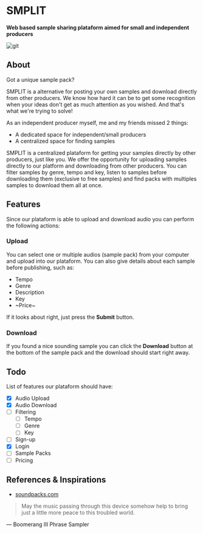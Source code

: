 # SMPLIT
**Web based sample sharing plataform aimed for small and independent producers**

![git](https://github.com/user-attachments/assets/c5e0a91b-1fc6-4dea-b46a-b313126cc0e0)

## About
Got a unique sample pack?

SMPLIT is a alternative for posting your own samples and download directly from other producers. We know how hard it can be to get some recognition when your ideas don't get as much attention as you wished. And that's what we're trying to solve!

As an independent producer myself, me and my friends missed 2 things:

- A dedicated space for independent/small producers
- A centralized space for finding samples

SMPLIT is a centralized plataform for getting your samples directly by other producers, just like you. We offer the opportunity for uploading samples directly to our platform and downloading from other producers. You can filter samples by genre, tempo and key, listen to samples before downloading them (exclusive to free samples) and find packs with multiples samples to download them all at once.

## Features

Since our plataform is able to upload and download audio you can perform the following actions:

### Upload

You can select one or multiple audios (sample pack) from your computer and upload into our plataform. You can also give details about each sample before publishing, such as:
- Tempo
- Genre
- Description
- Key
- ~Price~

If it looks about right, just press the **Submit** button.

### Download

If you found a nice sounding sample you can click the **Download** button at the bottom of the sample pack and the download should start right away.

## Todo

List of features our plataform should have:

- [x] Audio Upload
- [x] Audio Download
- [ ] Filtering
  - [ ] Tempo
  - [ ] Genre
  - [ ] Key
- [ ] Sign-up
- [x] Login
- [ ] Sample Packs
- [ ] Pricing

## References & Inspirations
- [soundpacks.com](https://soundpacks.com/)
> May the music passing through this device somehow help to bring just a little more peace to this troubled world.

— Boomerang III Phrase Sampler
